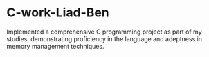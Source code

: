 # C-work-Liad-Ben
Implemented a comprehensive C programming project as part of my studies, demonstrating proficiency in the language and adeptness in memory management techniques.
